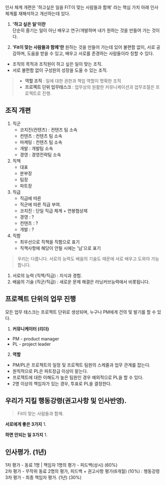 인사 체계 개편은 
'하고싶은 일을 FIT이 맞는 사람들과 함께' 라는 
핵심 가치 아래 인사 체계를 재해석하고 
개선하는데 있다. 

1. **'하고 싶은 일'이란**    
단순히 즐기는 일이 아닌 배우고 연구/개발하며 내가 원하는 것을 만들어 가는 것이다.    

2. **'Fit이 맞는 사람들과 함께'란**
원하는 것을 만들어 가는데 있어 불편함 없이, 서로 공감하며, 도움을 받을 수 있고,
배우고 서로를 존경하는 사람들이라 칭할 수 있다. 

- 조직의 목적과 조직원이 하고 싶은 일이 맞는 조직.    
- 서로 불편함 없이 구성원의 성장을 도울 수 있는 조직.
 
> - **역할 조직** : 일에 대한 권한과 책임 역할이 명확한 조직    
> - **프로젝트 단위 업무태스크** : 업무상의 원활한 커뮤니케이션과 업무조절은 프로젝트로 진행. 

## 조직 개편
1. 직군
     - 코치진(컨텐츠) : 컨텐츠 팀 소속
     - 컨텐츠 : 컨텐츠 팀 소속
     - 마케팅 : 컨텐츠 팀 소속
     - 개발 : 개발팀 소속
     - 경영 : 경영전략팀 소속
2. 직책      
     - 대표 
     - 분부장
     - 팀장 
     - 파트장 
3. 직급
     - 직급에 따른 
     - 직군에 따른 직급 부여. 
     - 코치진 : 단일 직급 체계 + 연봉협상제
     - 경영 : ?
     - 컨텐츠 : ? 
     - 개발 : ? 
4. 직함
     - 최우선으로 직책을 직함으로 표기
     - 직책사항에 해당이 안될 시에는 '님'으로 표기

> 우리는 다릅니다. 서로의 능력도 배움의 기술도 때문에 서로 배우고 도와야 가능합니다.
  
1. 서로의 능력 (직책/직급) :  지식과 경험. 
2. 배움의 기술 (직군/직급) : 새로운 문제 해결은 러닝커브능력에서 비롯됩니다.

## 프로젝트 단위의 업무 진행
모든 업무 태스크는 프로젝트 단위로 생성되며, 
누구나 PM에게 건의 및 발기를 할 수 있다. 

1. **커뮤니케이터 (리더)**   
- PM - product manager   
- PL - project leader   

2. **역할**
- PM/PL은 프로젝트의 일정 및 프로젝트 팀원의 스케줄과 업무 관계를 잡는다.    
- 원칙적으로 PL은 파트장급 이상이 맡는다.   
- 프로젝트에 대한 이해도가 높은 팀원인 경우 예외적으로 PL을 할 수 있다.   
- 2명 이상의 책임자가 있는 경우, 투표로 PL을 결정한다.      

## 우리가 지킬 행동강령(권고사항 및 인사반영).
> Fit이 맞는 사람들과 함께.

**서로에게 좋은 3가지**
1. 

**하면 안되는 일 3가지**
1. 



## 인사평가. (1년)
1차 평가 - 동료 1명 | 책임자 1명의 평가 - 피드백(상시)  (60%)  
2차 평가 - 무작위 동료 2명의 평가, 피드백 + 권고사항 평가(6개월) (10%) : 행동강령  
3차 평가 - 최종 책임자 평가. (1년) (30%)

